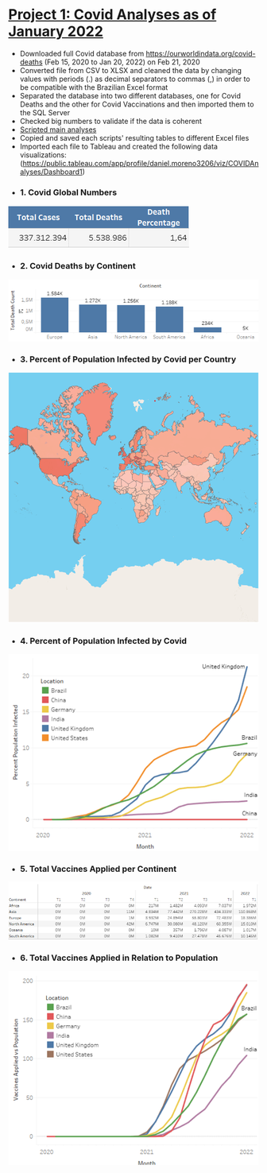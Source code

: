 # [Project 1: Covid Analyses as of January 2022](https://github.com/danihmoreno/Project-1-Covid-Analyses)
* Downloaded full Covid database from https://ourworldindata.org/covid-deaths  (Feb 15, 2020 to Jan 20, 2022) on Feb 21, 2020
* Converted file from CSV to XLSX and cleaned the data by changing values with periods (.) as decimal separators to commas (,) in order to be compatible with the Brazilian Excel format
* Separated the database into two different databases, one for Covid Deaths and the other for Covid Vaccinations and then imported them to the SQL Server
* Checked big numbers to validate if the data is coherent
* [Scripted main analyses](https://github.com/danihmoreno/Project-1-Covid-Analyses/blob/main/Project%201:%20Covid%20Analyses%20Scripts.sql)
* Copied and saved each scripts' resulting tables to different Excel files
* Imported each file to Tableau and created the following data visualizations: (https://public.tableau.com/app/profile/daniel.moreno3206/viz/COVIDAnalyses/Dashboard1)
* ### 1. Covid Global Numbers

![](/images/Covid%20Global%20Numbers.png)

* ### 2. Covid Deaths by Continent

![](/images/Total%20Death%20Count%20by%20Continent.png)

* ### 3. Percent of Population Infected by Covid per Country

![](/images/Percent%20of%20Population%20Infected%20by%20Covid%20per%20Country.png)

* ### 4. Percent of Population Infected by Covid

![](/images/Percent%20of%20Population%20Infected%20by%20Covid.png)

* ### 5. Total Vaccines Applied per Continent

![](/images/Total%20Vaccines%20Applied%20per%20Continent.png)

* ### 6. Total Vaccines Applied in Relation to Population

![](/images/Total%20Covid%20Vaccines%20Applied%20in%20Relation%20to%20Population.png)
